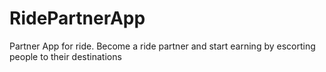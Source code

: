 # RidePartnerApp
Partner App for ride. Become a ride partner and start earning by escorting people to their destinations

